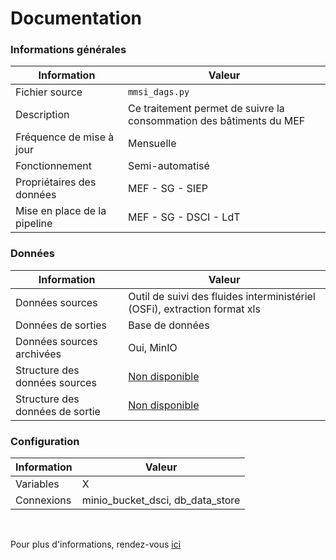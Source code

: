 # Documentation
### Informations générales
| Information | Valeur |
| -------- | -------- |
| Fichier source     | `mmsi_dags.py`     |
| Description | Ce traitement permet de suivre la consommation des bâtiments du MEF |
| Fréquence de mise à jour | Mensuelle |
| Fonctionnement | Semi-automatisé |
| Propriétaires des données | MEF - SG - SIEP |
| Mise en place de la pipeline | MEF - SG - DSCI - LdT |

### Données
| Information | Valeur |
| -------- | -------- |
| Données sources | Outil de suivi des fluides interministériel (OSFi), extraction format xls |
| Données de sorties | Base de données |
| Données sources archivées | Oui, MinIO |
| Structure des données sources | [Non disponible]() |
| Structure des données de sortie | [Non disponible]() |

### Configuration
| Information | Valeur |
| -------- | -------- |
| Variables | X |
| Connexions | minio_bucket_dsci, db_data_store |

<br />

Pour plus d'informations, rendez-vous [ici](../../../../README.md)
